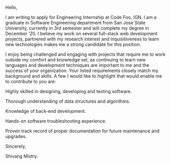 Hello,

I am writing to apply for Engineering Internship at Code Foo, IGN. I am a graduate in Software Engineering department from San Jose State University, currently in 3rd semester and will complete my degree in December ‘20. I believe my work on several full-stack web development projects, partnered with my research interest and inquisitiveness to learn new technologies makes me a strong candidate for this position.

I enjoy being challenged and engaging with projects that require me to work outside my comfort and knowledge set, as continuing to learn new languages and development techniques are important to me and the success of your organization. Your listed requirements closely match my background and skills. A few I would like to highlight that would enable me to contribute to you are:

Highly skilled in designing, developing and testing software.

Thorough understanding of data structures and algorithms.

Knowledge of back-end development.

Hands-on software troubleshooting experience.

Proven track record of proper documentation for future maintenance and upgrades.


Sincerely,

Shivang Mistry.
